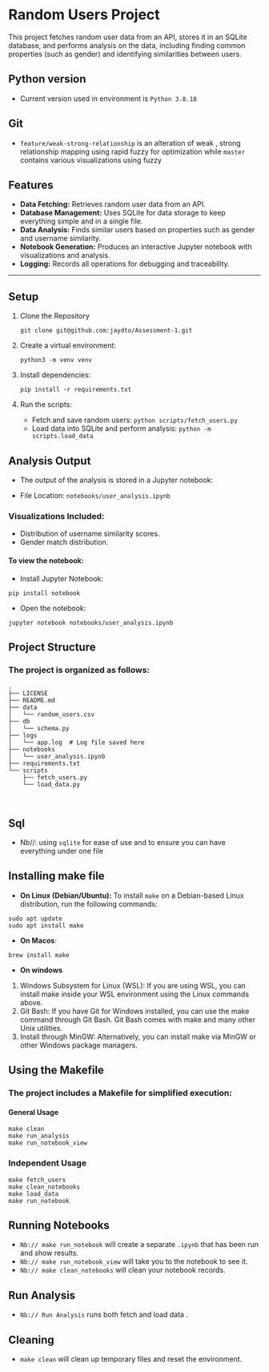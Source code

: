 # Random Users Project

This project fetches random user data from an API, stores it in an SQLite database, and performs analysis on the data, including finding common properties (such as gender) and identifying similarities between users.

## Python version
- Current version used in environment is `Python 3.8.18` 

## Git 

- `feature/weak-strong-relationship` is an alteration of weak , strong relationship mapping using rapid fuzzy for optimization while `master` contains various visualizations using fuzzy 





## Features

- **Data Fetching:** Retrieves random user data from an API.
- **Database Management:** Uses SQLite for data storage to keep everything simple and in a single file.
- **Data Analysis:** Finds similar users based on properties such as gender and username similarity.
- **Notebook Generation:** Produces an interactive Jupyter notebook with visualizations and analysis.
- **Logging:** Records all operations for debugging and traceability.

---


## Setup
1. Clone the Repository
    ```
    git clone git@github.com:jaydto/Assessment-1.git
    ```

2. Create a virtual environment:
    ```
    python3 -m venv venv
    ```
3. Install dependencies:
    ```
    pip install -r requirements.txt
    ```

4. Run the scripts:
    - Fetch and save random users: `python scripts/fetch_users.py`
    - Load data into SQLite and perform analysis: `python -m scripts.load_data`

## Analysis Output
- The output of the analysis is stored in a Jupyter notebook:

- File Location: `notebooks/user_analysis.ipynb`

### Visualizations Included:
- Distribution of username similarity scores.
- Gender match distribution.

#### To view the notebook:

- Install Jupyter Notebook:

`pip install notebook`
- Open the notebook:

`jupyter notebook notebooks/user_analysis.ipynb`

## Project Structure
### The project is organized as follows: 
```
.
├── LICENSE
├── README.md
├── data
│   └── random_users.csv
├── db
│   └── schema.py
├── logs
│   └── app.log  # Log file saved here
├── notebooks
│   └── user_analysis.ipynb
├── requirements.txt
└── scripts
    ├── fetch_users.py
    └── load_data.py

    
```

## Sql 

- Nb//: using `sqlite` for ease of use and to ensure you can have everything under one file 

## Installing make file 
- **On Linux (Debian/Ubuntu):**
  To install `make` on a Debian-based Linux distribution, run the following commands:
  
```
sudo apt update
sudo apt install make

```
- **On Macos**:
```
brew install make

```
- **On windows**

1. Windows Subsystem for Linux (WSL): If you are using WSL, you can install make inside your WSL environment using the Linux commands above.
2. Git Bash: If you have Git for Windows installed, you can use the make command through Git Bash. Git Bash comes with make and many other Unix utilities.
3. Install through MinGW: Alternatively, you can install make via MinGW or other Windows package managers.



## Using the Makefile
### The project includes a Makefile for simplified execution:
#### General Usage

```
make clean 
make run_analysis
make run_notebook_view

```
### Independent Usage

```
make fetch_users
make clean_notebooks
make load_data
make run_notebook
```

## Running Notebooks

- `Nb:// make run_notebook` will create a separate `.ipynb` that has been run and show results.
- `Nb:// make run_notebook_view` will take you to the notebook to see it.
- `Nb:// make clean_notebooks` will clean your notebook records.

## Run Analysis

- `Nb:// Run Analysis` runs both fetch and load data .

## Cleaning

- `make clean` will clean up temporary files and reset the environment.
